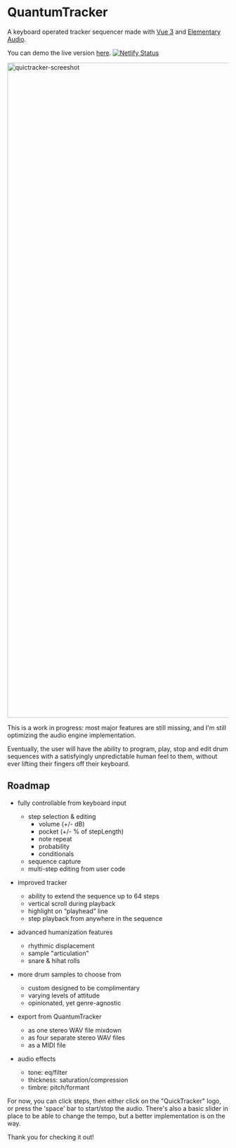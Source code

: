 # QuantumTracker
A keyboard operated tracker sequencer made with [Vue 3](https://vuejs.org/) and [Elementary Audio](https://www.elementary.audio/).

You can demo the live version [here](https://www.sesameaudio.com/).
[![Netlify Status](https://api.netlify.com/api/v1/badges/2d4b5d87-d733-47d9-967a-bec95d5d567b/deploy-status)](https://app.netlify.com/sites/quantumtracker/deploys)

<img width="1490" alt="quictracker-screeshot" src="https://user-images.githubusercontent.com/73052877/167270384-802d007f-f146-48c4-9904-9a1c7f3019de.png">

This is a work in progress: most major features are still missing, and I'm still optimizing the audio engine implementation.

Eventually, the user will have the ability to program, play, stop and edit drum sequences with a satisfyingly unpredictable human feel to them, without ever lifting their fingers off their keyboard.

## Roadmap
- fully controllable from keyboard input
    - step selection & editing
        - volume (+/- dB)
        - pocket (+/- % of stepLength)
        - note repeat
        - probability
        - conditionals
    - sequence capture
    - multi-step editing from user code
- improved tracker
    - ability to extend the sequence up to 64 steps
    - vertical scroll during playback
    - highlight on “playhead” line
    - step playback from anywhere in the sequence
- advanced humanization features
    - rhythmic displacement
    - sample "articulation"
    - snare & hihat rolls
- more drum samples to choose from
    - custom designed to be complimentary
    - varying levels of attitude
    - opinionated, yet genre-agnostic

- export from QuantumTracker
    - as one stereo WAV file mixdown
    - as four separate stereo WAV files
    - as a MIDI file
- audio effects
    - tone: eq/filter
    - thickness: saturation/compression
    - timbre: pitch/formant

For now, you can click steps, then either click on the "QuickTracker" logo, or press the 'space' bar to start/stop the audio.
There's also a basic slider in place to be able to change the tempo, but a better implementation is on the way.

Thank you for checking it out!
